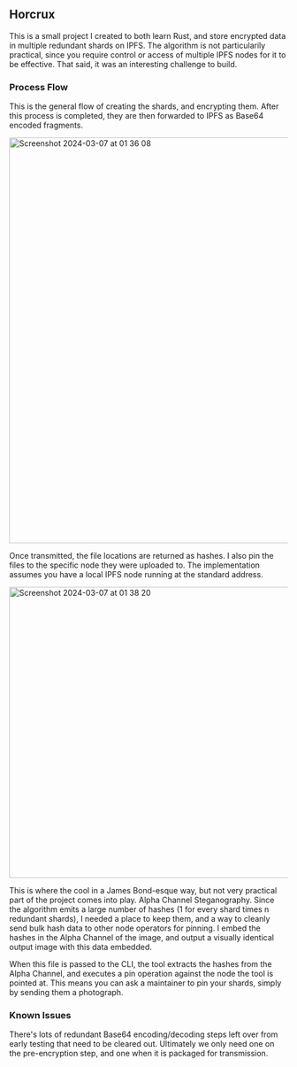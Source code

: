 ## Horcrux

This is a small project I created to both learn Rust, and store encrypted data in multiple redundant shards on IPFS. 
The algorithm is not particularily practical, since you require control or access of multiple IPFS nodes for it to be effective. 
That said, it was an interesting challenge to build.

### Process Flow

This is the general flow of creating the shards, and encrypting them. After this process is completed, they are then forwarded to IPFS as Base64 encoded fragments.

<img width="733" alt="Screenshot 2024-03-07 at 01 36 08" src="https://github.com/mapleman-is/horcrux/assets/76260172/ba79b219-2e33-4cb8-bf92-dc9178f7ecaa">

Once transmitted, the file locations are returned as hashes. I also pin the files to the specific node they were uploaded to. The implementation assumes you have a local IPFS
node running at the standard address.

<img width="526" alt="Screenshot 2024-03-07 at 01 38 20" src="https://github.com/mapleman-is/horcrux/assets/76260172/1fcb66e8-af18-4ede-b9c1-b997bc062510">

This is where the cool in a James Bond-esque way, but not very practical part of the project comes into play. Alpha Channel Steganography. Since the algorithm emits a large number
of hashes (1 for every shard times n redundant shards), I needed a place to keep them, and a way to cleanly send bulk hash data to other node operators for pinning. I embed the hashes
in the Alpha Channel of the image, and output a visually identical output image with this data embedded.

When this file is passed to the CLI, the tool extracts the hashes from the Alpha Channel, and executes a pin operation against the node the tool is pointed at. 
This means you can ask a maintainer to pin your shards, simply by sending them a photograph.

### Known Issues

There's lots of redundant Base64 encoding/decoding steps left over from early testing that need to be cleared out. Ultimately we only need one on the pre-encryption step, and one
when it is packaged for transmission.
